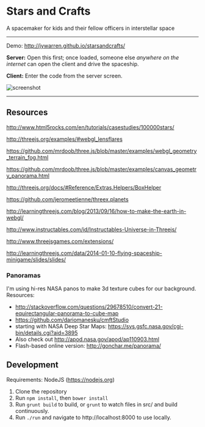 Stars and Crafts
====

A spacemaker for kids and their fellow officers in interstellar space


****

Demo: http://jywarren.github.io/starsandcrafts/

**Server:** Open this first; once loaded, someone else _anywhere on the internet_ can open the client and drive the spaceship. 

**Client:** Enter the code from the server screen.


![screenshot](https://raw.githubusercontent.com/jywarren/starsandcrafts/master/screenshot.png)

****

## Resources

http://www.html5rocks.com/en/tutorials/casestudies/100000stars/

http://threejs.org/examples/#webgl_lensflares

https://github.com/mrdoob/three.js/blob/master/examples/webgl_geometry_terrain_fog.html

https://github.com/mrdoob/three.js/blob/master/examples/canvas_geometry_panorama.html

http://threejs.org/docs/#Reference/Extras.Helpers/BoxHelper

https://github.com/jeromeetienne/threex.planets

http://learningthreejs.com/blog/2013/09/16/how-to-make-the-earth-in-webgl/

http://www.instructables.com/id/Instructables-Universe-in-Threejs/

http://www.threejsgames.com/extensions/

http://learningthreejs.com/data/2014-01-10-flying-spaceship-minigame/slides/slides/

### Panoramas

I'm using hi-res NASA panos to make 3d texture cubes for our background. Resources:

* http://stackoverflow.com/questions/29678510/convert-21-equirectangular-panorama-to-cube-map
* https://github.com/dariomanesku/cmftStudio
* starting with NASA Deep Star Maps: https://svs.gsfc.nasa.gov/cgi-bin/details.cgi?aid=3895
* Also check out http://apod.nasa.gov/apod/ap110903.html
* Flash-based online version: http://gonchar.me/panorama/


## Development

Requirements: NodeJS (https://nodejs.org)

1. Clone the repository
2. Run `npm install`, then `bower install`
3. Run `grunt build` to build, or `grunt` to watch files in src/ and build continuously.
4. Run `./run` and navigate to http://localhost:8000 to use locally.
